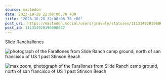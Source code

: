 ```yaml
---
source: mastodon
date: 2023-10-28 22:08:06.78 +00
title: "2023-10-28 22:08:06.78 +00"
post_uri: https://mastodon.social/users/gravely/statuses/111314920196000847
post_id: 111314920196000847
---
```

Slide Ranchallones


![photograph of the Farallones from Slide Ranch camp ground, north of san francisco of US 1 past Stinson Beach](/images/111314918578025403.jpeg)

![max zoom, photograph of the Farallones from Slide Ranch camp ground, north of san francisco of US 1 past Stinson Beach](/images/111314918172812104.jpeg)

